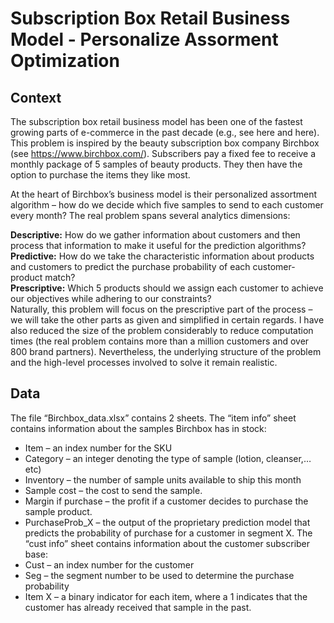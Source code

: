 # Subscription Box Retail Business Model - Personalize Assorment Optimization
## Context
The subscription box retail business model has been one of the fastest growing parts of e-commerce 
in the past decade (e.g., see here and here). This problem is inspired by the beauty subscription box 
company Birchbox (see https://www.birchbox.com/). Subscribers pay a fixed fee to receive a monthly 
package of 5 samples of beauty products. They then have the option to purchase the items they like 
most.  
  
At the heart of Birchbox’s business model is their personalized assortment algorithm – how do we 
decide which five samples to send to each customer every month? The real problem spans several 
analytics dimensions:  
  
**Descriptive:** How do we gather information about customers and then process that information to 
make it useful for the prediction algorithms?  
**Predictive:** How do we take the characteristic information about products and customers to predict the 
purchase probability of each customer-product match?  
**Prescriptive:** Which 5 products should we assign each customer to achieve our objectives while 
adhering to our constraints?  
Naturally, this problem will focus on the prescriptive part of the process – we will take the other parts 
as given and simplified in certain regards. I have also reduced the size of the problem considerably to 
reduce computation times (the real problem contains more than a million customers and over 800 
brand partners). Nevertheless, the underlying structure of the problem and the high-level processes 
involved to solve it remain realistic. 
## Data
The file “Birchbox_data.xlsx” contains 2 sheets. The “item info” sheet contains information about the 
samples Birchbox has in stock:  
* Item – an index number for the SKU
* Category – an integer denoting the type of sample (lotion, cleanser,…etc)
* Inventory – the number of sample units available to ship this month
* Sample cost – the cost to send the sample.
* Margin if purchase – the profit if a customer decides to purchase the sample product.
* PurchaseProb_X – the output of the proprietary prediction model that predicts the probability 
of purchase for a customer in segment X. 
The “cust info” sheet contains information about the customer subscriber base:
* Cust – an index number for the customer
* Seg – the segment number to be used to determine the purchase probability
* Item X – a binary indicator for each item, where a 1 indicates that the customer has already 
received that sample in the past.
